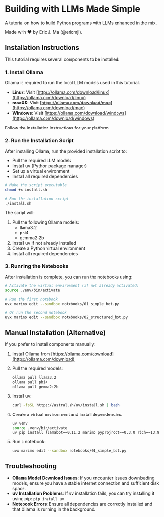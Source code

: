 # Building with LLMs Made Simple

A tutorial on how to build Python programs with LLMs enhanced in the mix.

Made with ❤️ by Eric J. Ma (@ericmjl).

## Installation Instructions

This tutorial requires several components to be installed:

### 1. Install Ollama

Ollama is required to run the local LLM models used in this tutorial.

- **Linux**: Visit [https://ollama.com/download/linux](https://ollama.com/download/linux)
- **macOS**: Visit [https://ollama.com/download/mac](https://ollama.com/download/mac)
- **Windows**: Visit [https://ollama.com/download/windows](https://ollama.com/download/windows)

Follow the installation instructions for your platform.

### 2. Run the Installation Script

After installing Ollama, run the provided installation script to:
- Pull the required LLM models
- Install uv (Python package manager)
- Set up a virtual environment
- Install all required dependencies

```bash
# Make the script executable
chmod +x install.sh

# Run the installation script
./install.sh
```

The script will:
1. Pull the following Ollama models:
   - llama3.2
   - phi4
   - gemma2:2b
2. Install uv if not already installed
3. Create a Python virtual environment
4. Install all required dependencies

### 3. Running the Notebooks

After installation is complete, you can run the notebooks using:

```bash
# Activate the virtual environment (if not already activated)
source .venv/bin/activate

# Run the first notebook
uvx marimo edit --sandbox notebooks/01_simple_bot.py

# Or run the second notebook
uvx marimo edit --sandbox notebooks/02_structured_bot.py
```

## Manual Installation (Alternative)

If you prefer to install components manually:

1. Install Ollama from [https://ollama.com/download](https://ollama.com/download)

2. Pull the required models:
   ```bash
   ollama pull llama3.2
   ollama pull phi4
   ollama pull gemma2:2b
   ```

3. Install uv:
   ```bash
   curl -fsSL https://astral.sh/uv/install.sh | bash
   ```

4. Create a virtual environment and install dependencies:
   ```bash
   uv venv
   source .venv/bin/activate
   uv pip install llamabot==0.11.2 marimo pyprojroot==0.3.0 rich==13.9.4 pydantic==2.10.6
   ```

5. Run a notebook:
   ```bash
   uvx marimo edit --sandbox notebooks/01_simple_bot.py
   ```

## Troubleshooting

- **Ollama Model Download Issues**: If you encounter issues downloading models, ensure you have a stable internet connection and sufficient disk space.
- **uv Installation Problems**: If uv installation fails, you can try installing it using pip: `pip install uv`
- **Notebook Errors**: Ensure all dependencies are correctly installed and that Ollama is running in the background.
